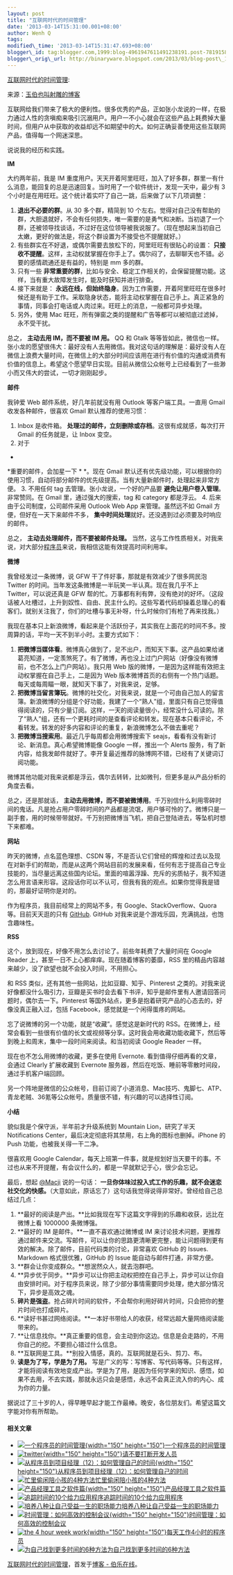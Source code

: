 ```yaml
--- 
layout: post 
title: "互联网时代的时间管理" 
date: '2013-03-14T15:31:00.001+08:00' 
author: Wenh Q
tags:
modified\_time: '2013-03-14T15:31:47.693+08:00' 
blogger\_id: tag:blogger.com,1999:blog-4961947611491238191.post-7819158379788153894
blogger\_orig\_url: http://binaryware.blogspot.com/2013/03/blog-post\_14.html
---
```

[互联网时代的时间管理](http://blog.jobbole.com/35906/?utm_source=rss&utm_medium=rss&utm_campaign=%25e4%25ba%2592%25e8%2581%2594%25e7%25bd%2591%25e6%2597%25b6%25e4%25bb%25a3%25e7%259a%2584%25e6%2597%25b6%25e9%2597%25b4%25e7%25ae%25a1%25e7%2590%2586):

来源：[玉伯也叫射雕的博客](https://github.com/lifesinger/lifesinger.github.com/issues/120)

互联网给我们带来了极大的便利性。很多优秀的产品，正如张小龙说的一样，在极力通过人性的贪嗔痴来吸引沉溺用户。用户一不小心就会在这些产品上耗费掉大量时间，但用户从中获取的收益却远不如期望中的大。如何正确妥善使用这些互联网产品，值得每一个网迷深思。

说说我的经历和实践。

**IM**

大约两年前，我是 IM
重度用户。天天开着阿里旺旺，加入了好多群，群里一有什么消息，能回复的总是迅速回复。当时用了一个软件统计，发现一天中，最少有
3 个小时是在用旺旺。这个统计着实吓了自己一跳，后来做了以下几项调整：


1.  **退出不必要的群**。从 30 多个群，精简到 10
    个左右。觉得对自己没有帮助的群，大胆退就好，不会有任何损失，唯一需要的是勇气和决断。当初退了一个群，还被领导找谈话，不过好在这位领导被我说服了。（现在想起来当初自己太嫩，更好的做法是，将这个群设置为不接受也不提醒就好。）
2.  有些群实在不好退，或偶尔需要去放松下的，阿里旺旺有很贴心的设置： **只接收不提醒**。这样，主动权就掌握在你手上了。偶尔闷了，去聊聊天也不错。必要的感情疏通还是有益的，特别是
    mm 多的群。
3.  只有一些 **非常重要的群**，比如与安全、稳定工作相关的，会保留提醒功能。这样，当有重大故障发生时，能及时获知并进行排查。
4.  接下来就是： **永远在线，但始终隐身**。因为工作需要，开着阿里旺旺在很多时候还是有助于工作。采取隐身状态，能将主动权掌握在自己手上。真正紧急的事情，同事会打电话或人肉过来。旺旺上的消息，一般都可异步处理。
5.  另外，使用 Mac
    旺旺，所有弹窗之类的提醒和广告等都可以被彻底过滤掉，永不受干扰。

总之， **主动去用 IM，而不要被 IM 用。** QQ 和 Gtalk
等等皆如此，微信也一样。张小龙的愿望很伟大：最好没有人去用微信。我对这句话的理解是：最好没有人在微信上浪费大量时间，在微信上的大部分时间应该用在进行有价值的沟通或消费有价值的信息上。希望这个愿望早日实现。目前从微信公众帐号上已经看到了一些渺小而又伟大的尝试，一切才刚刚起步。

**邮件**

我钟爱 Web 邮件系统，好几年前就没有用 Outlook 等客户端工具。一直用 Gmail
收发各种邮件，很喜欢 Gmail 默认推荐的使用习惯：


1.  Inbox
    是收件箱。 **处理过的邮件，立刻删除或存档**。这很有成就感，每次打开
    Gmail 的任务就是，让 Inbox 变空。
2.  对于
*
*重要的邮件，会加星一下
*
*。现在 Gmail
    默认还有优先级功能，可以根据你的使用习惯，自动将部分邮件的优先级提高。当有大量新邮件时，处理起来非常方便。
3.  不用任何 tag
    去管理。张小龙说，一个好的产品要 **避免让用户卷入管理**。非常赞同。在
    Gmail 里，通过强大的搜索，tag 和 category 都是浮云。
4.  后来由于公司制度，公司邮件采用 Outlook Web App 来管理。虽然远不如
    Gmail
    方便，但好在一天下来邮件不多， **集中时间处理**就好。还没遇到过必须要及时响应的邮件。

总之， **主动去处理邮件，而不要被邮件处理。** 当然，这与工作性质相关。对我来说，对大部分[程序员](http://blog.jobbole.com/821/ "程序员的本质")来说，我相信这能有效提高时间利用率。

**微博**

我曾经发过一条微博，说 GFW 干了件好事，那就是有效减少了很多网民泡
Twitter 的时间。当年发这条微博是一半玩笑一半认真。现在我几乎不上
Twitter，可以说还真是 GFW
帮的忙。万事都有利有弊，没有绝对的好坏。（这段话被人吐槽过，上升到奴性、自由、民主什么的。这些写着代码却操着总理心的看客们，就别关注我了，你们的吐槽与事无补呀，什么时候你们有枪了再来找我。）

我现在基本只上新浪微博，看起来是个活跃份子，其实我在上面花的时间不多。按周算的话，平均一天不到半小时。主要方式如下：


1.  **把微博当媒体看**。微博真心做到了，足不出户，而知天下事。这产品如果给诸葛亮知道，一定羡煞死了。有了微博，再也没上过门户网站（好像没有微博前，也不怎么上门户网站）。我只用
    Web 版的微博，一是因为这样能有效把主动权掌握在自己手上，二是因为 Web
    版本微博首页的右侧有一个热门话题。每天或每周瞄一眼，就知天下事了，对我来说，足够。
2.  **把微博当留言簿玩**。微博的社交化，对我来说，就是一个可由自己加人的留言簿。新浪微博的分组是个好功能，我建了一个“熟人”组，里面只有自己觉得值得阅读的，只有少量订阅。这样，一天的阅读量很小，经常没什么可读的。除了“熟人”组，还有一个更耗时间的是查看评论和转发。现在基本只看评论，不看转发。转发的好多内容和评论的重复，新浪微博怎么不做去重呢？
3.  **把微博当搜索用**。最近几乎每周都会用微博搜索下
    seajs，看看有没有新讨论、新消息。真心希望微博能像 Google
    一样，推出一个 Alerts
    服务，有了新内容，给我发邮件就好了。李开复最近推荐的脉博网不错，已经有了关键词订阅功能。

微博其他功能对我来说都是浮云，偶尔去转转，比如微刊，但更多是从产品分析的角度去看。

总之，还是那就话， **主动去用微博，而不要被微博用**。千万别信什么利用零碎时间的鬼话。凡是抢占用户零碎时间的产品都是流氓，用户够可怜的了。微博只是一副手套，用的时候带带就好。千万别把微博当飞机，把自己登陆进去，等坠机时想下来都难。

**网站**

昨天的微博，点名蓝色理想、CSDN
等，不是否认它们曾经的辉煌和过去以及现在对新手们的帮助，而是从这两个网站目前的发展来看，任何有志于提高自己专业技能的，当尽量远离这些国内论坛。里面的喧嚣浮躁、充斥的劣质帖子，我不知道怎么用言语来形容。这段话你可以不认可，但我有我的观点。如果你觉得我是错的，那最好证明你是对的。

作为程序员，我目前经常上的网站不多，有 Google、StackOverflow、Quora
等。目前天天逛的只有
[GitHub](http://blog.jobbole.com/6492/ "GitHub如何运作：时间并不决定一切").
GitHub 对我来说是个游戏乐园，充满挑战，也饱含趣味性。

**RSS**

这个，放到现在，好像不用怎么去讨论了。前些年耗费了大量时间在 Google
Reader 上，甚至一日不上心都痒痒。现在随着博客的萎靡，RSS
里的精品内容越来越少，没了欲望也就不会投入时间，不用担心。

和 RSS 类似，还有其他一些网站，比如豆瓣、知乎、Pinterest
之类的。对我来说好像都没什么吸引力，豆瓣是买书时会去看下书评，知乎是邮件里有人邀请回答问题时，偶尔去一下。Pinterest
等国外站点，更多是抱着研究产品的心态去的，好像没真正融入过，包括
Facebook，感觉就是一个闲得蛋疼的网站。

忘了说微博的另一个功能，就是“收藏”。感觉这是新时代的
RSS。在微博上，经常会看到一些很有价值的长文或视频等分享。这时我会用收藏功能收藏下，然后等到晚上和周末，集中一段时间来阅读。和当初阅读
Google Reader 一样。

现在也不怎么用微博的收藏，更多在使用 Evernote.
看到值得仔细再看的文章，会通过 Clearly 扩展收藏到 Evernote
服务器，然后在吃饭、睡前等零散时间段，通过手机客户端回顾。

另一个阵地是微信的公众帐号，目前订阅了小道消息、Mac技巧、鬼脚七、ATP、青龙老贼、36氪等公众帐号。质量很不错，有兴趣的可以选择性订阅。

**小结**

貌似我是个保守派，半年前才升级系统到 Mountain Lion，研究了半天
Notifications Center，最后决定彻底将其禁用，右上角的图标也删掉。iPhone
的 Push 功能，也被我关得一干二净。

很喜欢用 Google
Calendar，每天上班第一件事，就是规划好当天要干的事。不过也从来不开提醒，有会议什么的，都是一早就默记于心，很少会忘记。

最后，想起 [@Macji](https://github.com/Macji) 说的一句话： **一旦你体味过投入式工作的乐趣，就不会迷恋社交化的快感。**（大意如此，原话忘了）这句话我觉得说得非常好。曾经给自己总结过几点：


1.  **最好的阅读是产出。**比如我现在写下这篇文字得到的乐趣和收获，远比在微博上看
    1000000 条微博强。
2.  **最好的 IM 是邮件。**一直不喜欢通过微博或 IM
    来讨论技术问题，更推荐通过邮件来交流。写邮件，可以让你的思路更清晰更完整，能让问题得到更有效的解决。除了邮件，目前代码类的讨论，非常喜欢
    GitHub 的 Issues. Markdown 格式很优雅，GitHub 的 Issue
    能自动与邮件打通，非常方便。
3.  **群会让你变成群众。**想泯然众人，就去泡群吧。
4.  **异步优于同步。**异步可以让你把主动权把控在自己手上，异步可以让你自由安排时间。对于程序员来说，除了少部分事情需要同步处理，绝大部分情况下，异步是高效之魂。
5.  **碎片是强盗**。抢占碎片时间的软件，不会帮你利用好碎片时间，只会把你的整片时间也打成碎片。
6.  **读好书甚过网络阅读。**一本好书带给人的收获，经常远超大量网络阅读能带来的。
7.  **让信息找你。**真正重要的信息，会主动到你这边。信息是会走路的，不用你自己的挖。不要担心错过什么信息。
8.  **互联网是工具。**别投入情感，真的。互联网就是石头、剪刀、布。
9.  **读是为了写，学是为了用。** 写是广义的写：写博客、写代码等等。只有这样，才能将阅读有效地变成产出。学是为了用，是因为任何学来的知识、感悟，如果不去用，不去实践，那就永远只会是感悟，永远不会真正流入你的内心、成为你的力量。

据说过了三十岁的人，得早睡早起才能工作最棒。晚安，各位朋友们。希望这篇文字能对你有所帮助。


#### 相关文章

-   [![一个程序员的时间管理](http://blog.jobbole.com/wp-content/uploads/2012/05/A-programmers-time-management1-150x150.jpg){width="150"
    height="150"}](http://blog.jobbole.com/18592/)[一个程序员的时间管理](http://blog.jobbole.com/18592/)
-   [![twitter](http://blog.jobbole.com/wp-content/uploads/2012/12/twitter-150x150.jpg){width="150"
    height="150"}](http://blog.jobbole.com/30994/)[请不要打断开发人员](http://blog.jobbole.com/30994/)
-   [![从程序员到项目经理（12）：如何管理自己的时间](http://blog.jobbole.com/wp-content/uploads/2013/02/19213951-4a79660d7d4948e0ba5bce78103a992a-150x150.png){width="150"
    height="150"}](http://blog.jobbole.com/34148/)[从程序员到项目经理（12）：如何管理自己的时间](http://blog.jobbole.com/34148/)
-   [![忙里偷闲陪小孩的4种方法](http://blog.jobbole.com/wp-content/plugins/wordpress-23-related-posts-plugin/static/thumbs/22.jpg)](http://blog.jobbole.com/316/)[忙里偷闲陪小孩的4种方法](http://blog.jobbole.com/316/)
-   [![产品经理工具之软件篇](http://blog.jobbole.com/wp-content/uploads/2012/07/Product-manager-for-software-tools1-150x150.png){width="150"
    height="150"}](http://blog.jobbole.com/22991/)[产品经理工具之软件篇](http://blog.jobbole.com/22991/)
-   [![追踪时间的10个给力应用程序](http://blog.jobbole.com/wp-content/plugins/wordpress-23-related-posts-plugin/static/thumbs/11.jpg)](http://blog.jobbole.com/481/)[追踪时间的10个给力应用程序](http://blog.jobbole.com/481/)
-   [![培养八种让自己受益一生的职场能力](http://blog.jobbole.com/wp-content/plugins/wordpress-23-related-posts-plugin/static/thumbs/27.jpg)](http://blog.jobbole.com/502/)[培养八种让自己受益一生的职场能力](http://blog.jobbole.com/502/)
-   [![时间管理：如何高效的控制会议](http://blog.jobbole.com/wp-content/uploads/2012/07/The-22-minute-meeting-150x150.png){width="150"
    height="150"}](http://blog.jobbole.com/24537/)[时间管理：如何高效的控制会议](http://blog.jobbole.com/24537/)
-   [![the 4 hour week
    work](http://blog.jobbole.com/wp-content/uploads/2012/06/the-4-hour-week-work-150x150.jpg){width="150"
    height="150"}](http://blog.jobbole.com/14128/)[每天工作4小时的程序员](http://blog.jobbole.com/14128/)
-   [![为自己找到更多时间的6种方法](http://blog.jobbole.com/wp-content/plugins/wordpress-23-related-posts-plugin/static/thumbs/22.jpg)](http://blog.jobbole.com/602/)[为自己找到更多时间的6种方法](http://blog.jobbole.com/602/)

[互联网时代的时间管理](http://blog.jobbole.com/35906/)，首发于[博客 -
伯乐在线](http://blog.jobbole.com/)。
